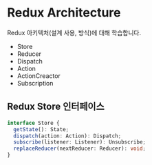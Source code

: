 # Redux Architecture

Redux 아키텍처(설계 사용, 방식)에 대해 학습합니다.

- Store
- Reducer
- Dispatch
- Action
- ActionCreactor
- Subscription

## Redux Store 인터페이스

```ts
interface Store {
  getState(): State;
  dispatch(action: Action): Dispatch;
  subscribe(listener: Listener): Unsubscribe;
  replaceReducer(nextReducer: Reducer): void;
}
```
